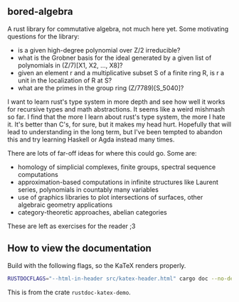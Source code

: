 ## bored-algebra

A rust library for commutative algebra, not much here yet. Some motivating questions for the library: 

- is a given high-degree polynomial over Z/2 irreducible?
- what is the Grobner basis for the ideal generated by a given list of polynomials in (Z/7)\[X1, X2, ..., X8\]?
- given an element r and a multiplicative subset S of a finite ring R, is r a unit in the localization of R at S?
- what are the primes in the group ring (Z/7789)\[S_5040\]?

I want to learn rust's type system in more depth and see how well it works for recursive types and math abstractions. It seems like a weird mishmash so far. I find that the more I learn about rust's type system, the more I hate it. It's better than C's, for sure, but it makes my head hurt. Hopefully that will lead to understanding in the long term, but I've been tempted to abandon this and try learning Haskell or Agda instead many times. 

There are lots of far-off ideas for where this could go. Some are:

- homology of simplicial complexes, finite groups, spectral sequence computations
- approximation-based computations in infinite structures like Laurent series, polynomials in countably many variables
- use of graphics libraries to plot intersections of surfaces, other algebraic geometry applications
- category-theoretic approaches, abelian categories

These are left as exercises for the reader ;3

## How to view the documentation

Build with the following flags, so the KaTeX renders properly.
```sh
RUSTDOCFLAGS="--html-in-header src/katex-header.html" cargo doc --no-deps --open
```
This is from the crate `rustdoc-katex-demo`.  
